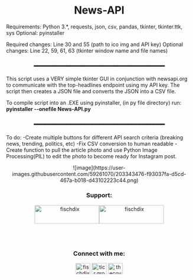 <h1 align="center">News-API</h1>

Requirements: Python 3.*, requests, json, csv, pandas, tkinter, tkinter.ttk, sys
Optional: pyinstaller

Required changes: Line 30 and 55 (path to ico img and API key)
Optional changes: Line 22, 59, 61, 63 (tkinter window name and file names)

<h3 align="center">━━━━━━━━━━━━━━━━━━━━━━━━━━━━━━━━━━━━</h3>
This script uses a VERY simple tkinter GUI in conjunction with newsapi.org to communicate with the top-headlines endpoint using my API key. 
The script then creates a JSON file and converts the JSON into a CSV file.



To compile script into an .EXE using pyinstaller, (in py file directory) run: **pyinstaller --onefile News-API.py**

<h3 align="center">━━━━━━━━━━━━━━━━━━━━━━━━━━━━━━━━━━━━</h3>
To do:
-Create multiple buttons for different API search criteria (breaking news, trending, politics, etc)
-Fix CSV conversion to human readable
-Create function to pull the article photo and use Python Image Processing(PIL) to edit the photo to become ready for Instagram post.

<p align="center">![image](https://user-images.githubusercontent.com/59261070/203343476-f93037fa-d5cd-467a-b018-d43102223c44.png)</p>



<h3 align="center">Support:</h3>
<p align="center">
<a href="https://www.buymeacoffee.com/fischdix"><img align="center" src="https://cdn.buymeacoffee.com/buttons/v2/default-yellow.png" height="50" width="175" alt="fischdix" /></a><a href="https://ko-fi.com/fischdix"><img align="center" src="https://cdn.ko-fi.com/cdn/kofi3.png?v=3" height="50" width="175" alt="fischdix" /></a></p><br><br>

<h3 align="center">Connect with me:</h3>
<p align="center">
<a href="https://stackoverflow.com/users/fischdix" target="blank"><img align="center" src="https://raw.githubusercontent.com/rahuldkjain/github-profile-readme-generator/master/src/images/icons/Social/stack-overflow.svg" alt="fischdix" height="30" width="40" /></a>
<a href="https://instagram.com/ticr.group" target="blank"><img align="center" src="https://raw.githubusercontent.com/rahuldkjain/github-profile-readme-generator/master/src/images/icons/Social/instagram.svg" alt="ticr.group" height="30" width="40" /></a>
<a href="https://discord.gg/thecove" target="blank"><img align="center" src="https://raw.githubusercontent.com/rahuldkjain/github-profile-readme-generator/master/src/images/icons/Social/discord.svg" alt="thecove" height="30" width="40" /></a>
</p>
